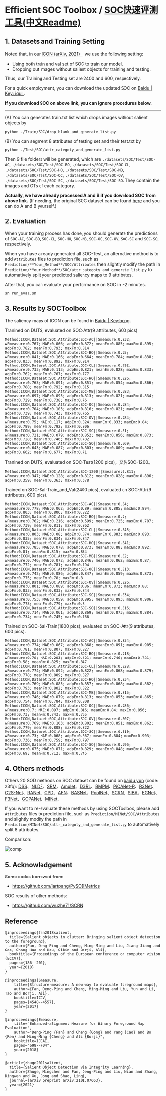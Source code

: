 # Efficient SOC Toolbox / [SOC快速评测工具(中文Readme)](README_CN.md)

## 1. Datasets and Training Setting

Noted that, in our [ICON (arXiv, 2021）](https://arxiv.org/pdf/2101.07663.pdf), we use the following setting:

- Using both train and val set of SOC to train our model.
- Dropping out images without salient objects for training and testing.

Thus, our Training and Testing set are 2400 and 600, respectively.  

For a quick employment, you can download the updated SOC on [Baidu | Key: iqul ](https://pan.baidu.com/s/1kWebPUhCQOCsvvAouo7eGQ). 

**If you download SOC on above link, you can ignore procedures below.**

----

(A) You can generates train.txt list which drops images without salient objects by


```
python ./Train/SOC/drop_blank_and_generate_list.py 
```

(B) You can segment 8 attributes of testing set and their test.txt by

```
python ./Test/SOC/attr_categoty_and_generate_list.py 
```

Then 9 file folders will be generated, which are `./datasets/SOC/Test/SOC-AC`, `./datasets/SOC/Test/SOC-BO`, `./datasets/SOC/Test/SOC-CL`, `./datasets/SOC/Test/SOC-HO`, `./datasets/SOC/Test/SOC-MB`, `./datasets/SOC/Test/SOC-OC`, `./datasets/SOC/Test/SOC-OV`, `./datasets/SOC/Test/SOC-SC`, `./datasets/SOC/Test/SOC-SO`. They contain the images and GTs of each category. 

**Actually, we have already processed A and B if you download SOC from above link.** (If needing, the original SOC dataset can be found [here](https://dpfan.net/socbenchmark/) and you can do A and B yourself.)

## 2. Evaluation

When your training process has done, you should generate the predictions of `SOC-AC`, `SOC-BO`, `SOC-CL`, `SOC-HO`, `SOC-MB`, `SOC-OC`, `SOC-OV`, `SOC-SC` and `SOC-SO`, respectively.

When you have already generated all SOC-Test, an alternative method is to add `Attributes` files to prediction file, such as `Prediction/**Your_Method**/SOC/Attributes` then slightly modify the path in `Prediction/*Your_Method**/SOC/attr_categoty_and_generate_list.py` to automatively split your predicted saliency maps to 9 attributes.


After that, you can evaluate your performance on SOC in ~2 minutes. 

```
sh run_eval.sh
```

## 3. Results by SOCToolbox
The saliency maps of ICON can be found in [Baidu | Key:bopg](https://pan.baidu.com/s/19XV19I_0gfAjx2gwcweZcw).

Tranined on DUTS, evaluated on SOC-Attr(9 attributes, 600 pics)
```
Method:ICON,Dataset:SOC,Attribute:SOC-AC||Smeasure:0.832; wFmeasure:0.767; MAE:0.066; adpEm:0.872; meanEm:0.885; maxEm:0.895; adpFm:0.782; meanFm:0.793; maxFm:0.814
Method:ICON,Dataset:SOC,Attribute:SOC-BO||Smeasure:0.75; wFmeasure:0.841; MAE:0.166; adpEm:0.664; meanEm:0.784; maxEm:0.838; adpFm:0.833; meanFm:0.892; maxFm:0.914
Method:ICON,Dataset:SOC,Attribute:SOC-CL||Smeasure:0.792; wFmeasure:0.733; MAE:0.113; adpEm:0.821; meanEm:0.828; maxEm:0.833; adpFm:0.762; meanFm:0.767; maxFm:0.777
Method:ICON,Dataset:SOC,Attribute:SOC-HO||Smeasure:0.826; wFmeasure:0.763; MAE:0.091; adpEm:0.851; meanEm:0.854; maxEm:0.866; adpFm:0.788; meanFm:0.792; maxFm:0.815
Method:ICON,Dataset:SOC,Attribute:SOC-MB||Smeasure:0.783; wFmeasure:0.697; MAE:0.095; adpEm:0.813; meanEm:0.821; maxEm:0.834; adpFm:0.729; meanFm:0.738; maxFm:0.76
Method:ICON,Dataset:SOC,Attribute:SOC-OC||Smeasure:0.784; wFmeasure:0.704; MAE:0.103; adpEm:0.816; meanEm:0.821; maxEm:0.836; adpFm:0.739; meanFm:0.743; maxFm:0.765
Method:ICON,Dataset:SOC,Attribute:SOC-OV||Smeasure:0.784; wFmeasure:0.75; MAE:0.117; adpEm:0.824; meanEm:0.833; maxEm:0.84; adpFm:0.789; meanFm:0.792; maxFm:0.806
Method:ICON,Dataset:SOC,Attribute:SOC-SC||Smeasure:0.81; wFmeasure:0.721; MAE:0.079; adpEm:0.852; meanEm:0.856; maxEm:0.873; adpFm:0.728; meanFm:0.746; maxFm:0.782
Method:ICON,Dataset:SOC,Attribute:SOC-SO||Smeasure:0.769; wFmeasure:0.643; MAE:0.087; adpEm:0.803; meanEm:0.809; maxEm:0.828; adpFm:0.662; meanFm:0.677; maxFm:0.71

```

Tranined on DUTS, evaluated on SOC-Test(1200 pics)，又名S0C-1200。
```
Method:ICON,Dataset:SOC,Attribute:SOC-1200||Smeasure:0.811; wFmeasure:0.347; MAE:0.128; adpEm:0.812; meanEm:0.828; maxEm:0.896; adpFm:0.359; meanFm:0.363; maxFm:0.378
```

Trained on SOC-Sal-Train_and_Val(2400 pics), evaluated on SOC-Attr(9 attributes, 600 pics).
```
Method:ICON,Dataset:SOC,Attribute:SOC-AC||Smeasure:0.84; wFmeasure:0.778; MAE:0.062; adpEm:0.89; meanEm:0.885; maxEm:0.894; adpFm:0.803; meanFm:0.806; maxFm:0.822
Method:ICON,Dataset:SOC,Attribute:SOC-BO||Smeasure:0.7; wFmeasure:0.762; MAE:0.216; adpEm:0.599; meanEm:0.725; maxEm:0.787; adpFm:0.739; meanFm:0.811; maxFm:0.862
Method:ICON,Dataset:SOC,Attribute:SOC-CL||Smeasure:0.845; wFmeasure:0.803; MAE:0.08; adpEm:0.874; meanEm:0.883; maxEm:0.893; adpFm:0.835; meanFm:0.834; maxFm:0.847
Method:ICON,Dataset:SOC,Attribute:SOC-HO||Smeasure:0.841; wFmeasure:0.785; MAE:0.078; adpEm:0.873; meanEm:0.88; maxEm:0.892; adpFm:0.81; meanFm:0.815; maxFm:0.834
Method:ICON,Dataset:SOC,Attribute:SOC-MB||Smeasure:0.82; wFmeasure:0.746; MAE:0.072; adpEm:0.846; meanEm:0.862; maxEm:0.87; adpFm:0.772; meanFm:0.781; maxFm:0.794
Method:ICON,Dataset:SOC,Attribute:SOC-OC||Smeasure:0.813; wFmeasure:0.742; MAE:0.086; adpEm:0.847; meanEm:0.859; maxEm:0.873; adpFm:0.775; meanFm:0.78; maxFm:0.8
Method:ICON,Dataset:SOC,Attribute:SOC-OV||Smeasure:0.826; wFmeasure:0.801; MAE:0.089; adpEm:0.86; meanEm:0.872; maxEm:0.88; adpFm:0.833; meanFm:0.833; maxFm:0.844
Method:ICON,Dataset:SOC,Attribute:SOC-SC||Smeasure:0.834; wFmeasure:0.753; MAE:0.059; adpEm:0.895; meanEm:0.893; maxEm:0.906; adpFm:0.773; meanFm:0.779; maxFm:0.8
Method:ICON,Dataset:SOC,Attribute:SOC-SO||Smeasure:0.816; wFmeasure:0.714; MAE:0.061; adpEm:0.869; meanEm:0.873; maxEm:0.884; adpFm:0.734; meanFm:0.745; maxFm:0.766
```

Trained on SOC-Sal-Train(1800 pics), evaluated on SOC-Attr(9 attributes, 600 pics).
```
Method:ICON,Dataset:SOC,Attribute:SOC-AC||Smeasure:0.834; wFmeasure:0.774; MAE:0.067; adpEm:0.868; meanEm:0.891; maxEm:0.905; adpFm:0.781; meanFm:0.807; maxFm:0.827
Method:ICON,Dataset:SOC,Attribute:SOC-BO||Smeasure:0.718; wFmeasure:0.78; MAE:0.203; adpEm:0.421; meanEm:0.746; maxEm:0.781; adpFm:0.58; meanFm:0.825; maxFm:0.847
Method:ICON,Dataset:SOC,Attribute:SOC-CL||Smeasure:0.828; wFmeasure:0.774; MAE:0.092; adpEm:0.822; meanEm:0.868; maxEm:0.879; adpFm:0.778; meanFm:0.809; maxFm:0.827
Method:ICON,Dataset:SOC,Attribute:SOC-HO||Smeasure:0.834; wFmeasure:0.769; MAE:0.085; adpEm:0.857; meanEm:0.868; maxEm:0.882; adpFm:0.793; meanFm:0.802; maxFm:0.822
Method:ICON,Dataset:SOC,Attribute:SOC-MB||Smeasure:0.815; wFmeasure:0.746; MAE:0.079; adpEm:0.813; meanEm:0.853; maxEm:0.865; adpFm:0.754; meanFm:0.784; maxFm:0.808
Method:ICON,Dataset:SOC,Attribute:SOC-OC||Smeasure:0.786; wFmeasure:0.7; MAE:0.097; adpEm:0.816; meanEm:0.84; maxEm:0.856; adpFm:0.73; meanFm:0.743; maxFm:0.765
Method:ICON,Dataset:SOC,Attribute:SOC-OV||Smeasure:0.807; wFmeasure:0.769; MAE:0.103; adpEm:0.802; meanEm:0.851; maxEm:0.862; adpFm:0.779; meanFm:0.808; maxFm:0.822
Method:ICON,Dataset:SOC,Attribute:SOC-SC||Smeasure:0.819; wFmeasure:0.73; MAE:0.068; adpEm:0.867; meanEm:0.884; maxEm:0.903; adpFm:0.736; meanFm:0.759; maxFm:0.797
Method:ICON,Dataset:SOC,Attribute:SOC-SO||Smeasure:0.796; wFmeasure:0.675; MAE:0.071; adpEm:0.829; meanEm:0.848; maxEm:0.869; adpFm:0.69; meanFm:0.712; maxFm:0.745
```

## 4. Others methods 
Others 20 SOD methods on SOC dataset can be found on [baidu yun](https://pan.baidu.com/s/1eGGokt33eaZGsJ5n5VRt4Q) (code: z3fq): [DSS](https://openaccess.thecvf.com/content_cvpr_2017/papers/Hou_Deeply_Supervised_Salient_CVPR_2017_paper.pdf)、[NLDF](https://openaccess.thecvf.com/content_cvpr_2017/papers/Luo_Non-Local_Deep_Features_CVPR_2017_paper.pdf)、[SRM](https://openaccess.thecvf.com/content_ICCV_2017/papers/Wang_A_Stagewise_Refinement_ICCV_2017_paper.pdf)、[Amulet](https://openaccess.thecvf.com/content_ICCV_2017/papers/Zhang_Amulet_Aggregating_Multi-Level_ICCV_2017_paper.pdf)、[DGRL](https://openaccess.thecvf.com/content_cvpr_2018/papers/Wang_Detect_Globally_Refine_CVPR_2018_paper.pdf)、[BMPM](https://openaccess.thecvf.com/content_cvpr_2018/papers_backup/Zhang_A_Bi-Directional_Message_CVPR_2018_paper.pdf)、[PiCANet-R](https://openaccess.thecvf.com/content_cvpr_2018/papers/Liu_PiCANet_Learning_Pixel-Wise_CVPR_2018_paper.pdf)、[R3Net](https://www.ijcai.org/Proceedings/2018/0095.pdf)、[C2S-Net](https://openaccess.thecvf.com/content_ECCV_2018/papers/Xin_Li_Contour_Knowledge_Transfer_ECCV_2018_paper.pdf)、[RANet](https://openaccess.thecvf.com/content_ECCV_2018/papers/Shuhan_Chen_Reverse_Attention_for_ECCV_2018_paper.pdf)、[CPD](https://openaccess.thecvf.com/content_CVPR_2019/papers/Wu_Cascaded_Partial_Decoder_for_Fast_and_Accurate_Salient_Object_Detection_CVPR_2019_paper.pdf)、[AFN](https://openaccess.thecvf.com/content_CVPR_2019/papers/Feng_Attentive_Feedback_Network_for_Boundary-Aware_Salient_Object_Detection_CVPR_2019_paper.pdf)、[BASNet](https://openaccess.thecvf.com/content_CVPR_2019/papers/Qin_BASNet_Boundary-Aware_Salient_Object_Detection_CVPR_2019_paper.pdf)、[PoolNet](https://openaccess.thecvf.com/content_CVPR_2019/papers/Liu_A_Simple_Pooling-Based_Design_for_Real-Time_Salient_Object_Detection_CVPR_2019_paper.pdf)、[SCRN](https://openaccess.thecvf.com/content_ICCV_2019/papers/Wu_Stacked_Cross_Refinement_Network_for_Edge-Aware_Salient_Object_Detection_ICCV_2019_paper.pdf)、[SIBA](https://openaccess.thecvf.com/content_ICCV_2019/papers/Su_Selectivity_or_Invariance_Boundary-Aware_Salient_Object_Detection_ICCV_2019_paper.pdf)、[EGNet](https://openaccess.thecvf.com/content_ICCV_2019/papers/Zhao_EGNet_Edge_Guidance_Network_for_Salient_Object_Detection_ICCV_2019_paper.pdf)、[F3Net](https://aaai.org/ojs/index.php/AAAI/article/view/6916)、[GCPANet](https://aaai.org/ojs/index.php/AAAI/article/view/6633)、[MINet](https://openaccess.thecvf.com/content_CVPR_2020/papers/Pang_Multi-Scale_Interactive_Network_for_Salient_Object_Detection_CVPR_2020_paper.pdf).

If you want to re-evaluate these methods by using SOCToolbox, please add `Attributes` files to prediction file, such as `Prediction/MINet/SOC/Attributes` and  slightly modify the path in `Prediction/MINet/SOC/attr_categoty_and_generate_list.py` to automatively split 8 attributes.

Comparison:

![comp](comparison.png) 

## 5. Acknowledgement
Some codes borrowed from:
* <https://github.com/lartpang/PySODMetrics> 

SOC results of other methods:
* <https://github.com/wuzhe71/SCRN> 

## Reference

```text
@inproceedings{fan2018salient,
  title={Salient objects in clutter: Bringing salient object detection to the foreground},
  author={Fan, Deng-Ping and Cheng, Ming-Ming and Liu, Jiang-Jiang and Gao, Shang-Hua and Hou, Qibin and Borji, Ali},
  booktitle={Proceedings of the European conference on computer vision (ECCV)},
  pages={186--202},
  year={2018}
}

@inproceedings{Smeasure,
    title={Structure-measure: A new way to evaluate foreground maps},
    author={Fan, Deng-Ping and Cheng, Ming-Ming and Liu, Yun and Li, Tao and Borji, Ali},
    booktitle=ICCV,
    pages={4548--4557},
    year={2017}
}

@inproceedings{Emeasure,
    title="Enhanced-alignment Measure for Binary Foreground Map Evaluation",
    author="Deng-Ping {Fan} and Cheng {Gong} and Yang {Cao} and Bo {Ren} and Ming-Ming {Cheng} and Ali {Borji}",
    booktitle=IJCAI,
    pages="698--704",
    year={2018}
}

@article{zhuge2021salient,
  title={Salient Object Detection via Integrity Learning},
  author={Zhuge, Mingchen and Fan, Deng-Ping and Liu, Nian and Zhang, Dingwen and Xu, Dong and Shao, Ling},
  journal={arXiv preprint arXiv:2101.07663},
  year={2021}
}
```

